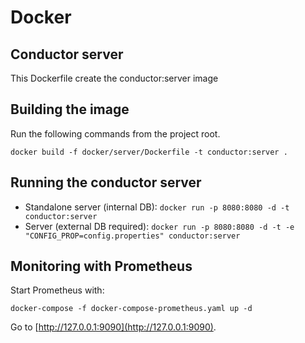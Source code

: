 # Docker
## Conductor server
This Dockerfile create the conductor:server image

## Building the image

Run the following commands from the project root.

`docker build -f docker/server/Dockerfile -t conductor:server .`

## Running the conductor server
 - Standalone server (internal DB): `docker run -p 8080:8080 -d -t conductor:server`
 - Server (external DB required): `docker run -p 8080:8080 -d -t -e "CONFIG_PROP=config.properties" conductor:server`

## Monitoring with Prometheus

Start Prometheus with:

`docker-compose -f docker-compose-prometheus.yaml up -d`

Go to [http://127.0.0.1:9090](http://127.0.0.1:9090).